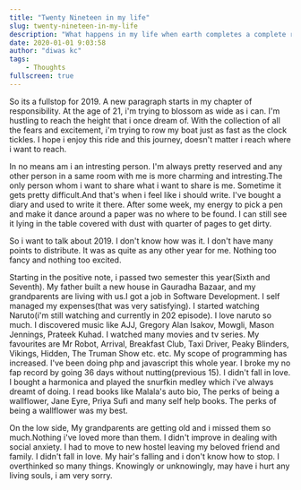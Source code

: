 ```yaml
---
title: "Twenty Nineteen in my life"
slug: twenty-nineteen-in-my-life
description: "What happens in my life when earth completes a complete rotation?"
date: 2020-01-01 9:03:58
author: "diwas kc"
tags:  
    - Thoughts
fullscreen: true
---    
```


So its a fullstop for 2019. A new paragraph starts in my chapter of responsibility. At the age of 21, i'm trying to blossom as wide as i can. I'm hustling to reach the height that i once dream of. With the collection of all the fears and excitement, i'm trying to row my boat just as fast as the clock tickles. I hope i enjoy this ride and this journey, doesn't matter i reach where i want to reach.

In no means am i an intresting person. I'm always pretty reserved and any other person in a same room with me is more charming and intresting.The only person whom i want to share what i want to share is me. Sometime it gets pretty difficult.And that's when i feel like i should write. I've bought a diary and used to write it there. After some week, my energy to pick a pen and make it dance around a paper was no where to be found. I can still see it lying in the table covered with dust with quarter of pages to get dirty. 

So i want to talk about 2019. I don't know how was it. I don't have many points to distribute. It was as quite as any other year for me. Nothing too fancy and nothing too excited. 

Starting in the positive note, i passed two semester this year(Sixth and Seventh). My father built a new house in Gauradha Bazaar, and my grandparents are living with us.I got a job in Software Development. I self managed my expenses(that was very satisfying). I started watching Naruto(i'm still watching and currently in 202 episode). I love naruto so much. I discovered music like AJJ, Gregory Alan Isakov, Mowgli, Mason Jennings, Prateek Kuhad. I watched many movies and tv series. My favourites are Mr Robot, Arrival, Breakfast Club, Taxi Driver, Peaky Blinders, Vikings, Hidden, The Truman Show etc. etc. My scope of programming has increased. I've been doing php and javascript this whole year. I broke my no fap record by going 36 days without nutting(previous 15). I didn't fall in love. I bought a harmonica and played the snurfkin medley which i've always dreamt of doing. I read books like Malala's auto bio, The perks of being a wallflower,  Jane Eyre, Priya Sufi and many self help books. The perks of being a wallflower was my best. 

On the low side, My grandparents are getting old and i missed them so much.Nothing i've loved more than them. I didn't improve in dealing with social anxiety. I had to move to new hostel leaving my beloved friend and family. I didn't fall in love. My hair's falling and i don't know how to stop. I overthinked so many things. Knowingly or unknowingly, may have i hurt any living souls, i am very sorry.
